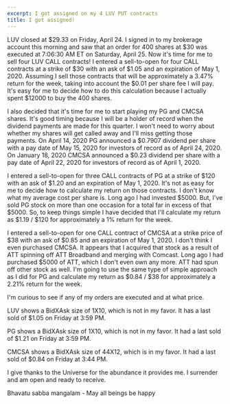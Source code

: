 ```yaml
---
excerpt: I got assigned on my 4 LUV PUT contracts
title: I got assigned!
---
```

LUV closed at $29.33 on Friday, April 24.
I signed in to my brokerage account this morning and saw that an order for 400 shares at $30 was executed at 7:06:30 AM ET on Saturday, April 25.
Now it's time for me to sell four LUV CALL contracts!
I entered a sell-to-open for four CALL contracts at a strike of $30 with an ask of $1.05 and an expiration of May 1, 2020.
Assuming I sell those contracts that will be approximately a 3.47% return for the week, taking into account the $0.01 per share fee I will pay.
It's easy for me to decide how to do this calculation because I actually spent $12000 to buy the 400 shares.

I also decided that it's time for me to start playing my PG and CMCSA shares.
It's good timing because I will be a holder of record when the dividend payments are made for this quarter.
I won't need to worry about whether my shares will get called away and I'll miss getting those payments.
On April 14, 2020 PG announced a $0.7907 dividend per share with a pay date of May 15, 2020 for investors of record as of April 24, 2020.
On January 18, 2020 CMCSA announced a $0.23 dividend per share with a pay date of April 22, 2020 for investors of record as of April 1, 2020.

I entered a sell-to-open for three CALL contracts of PG at a strike of $120 with an ask of $1.20 and an expiration of May 1, 2020.
It's not as easy for me to decide how to calculate my return on those contracts.
I don't know what my average cost per share is.
Long ago I had invested $5000.
But, I've sold PG stock on more than one occasion for a total far in excess of that $5000.
So, to keep things simple I have decided that I'll calculate my return as $1.19 / $120 for approximately a 1% return for the week.

I entered a sell-to-open for one CALL contract of CMCSA at a strike price of $38 with an ask of $0.85 and an expiration of May 1, 2020.
I don't think I even purchased CMCSA.
It appears that I acquired that stock as a result of ATT spinning off ATT Broadband and merging with Comcast.
Long ago I had purchased $5000 of ATT, which I don't even own any more.
ATT had spun off other stock as well.
I'm going to use the same type of simple approach as I did for PG and calculate my return as $0.84 / $38 for approximately a 2.21% return for the week.

I'm curious to see if any of my orders are executed and at what price.

LUV shows a BidXAsk size of 1X10, which is not in my favor.
It has a last sold of $1.05 on Friday at 3:59 PM.

PG shows a BidXAsk size of 1X10, which is not in my favor.
It had a last sold of $1.21 on Friday at 3:59 PM.

CMCSA shows a BidXAsk size of 44X12, which is in my favor.
It had a last sold of $0.84 on Friday at 3:44 PM.

I give thanks to the Universe for the abundance it provides me.
I surrender and am open and ready to receive.

Bhavatu sabba mangalam - May all beings be happy
